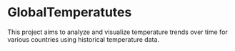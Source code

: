 # GlobalTemperatutes
This project aims to analyze and visualize temperature trends over time for various countries using historical temperature data. 
